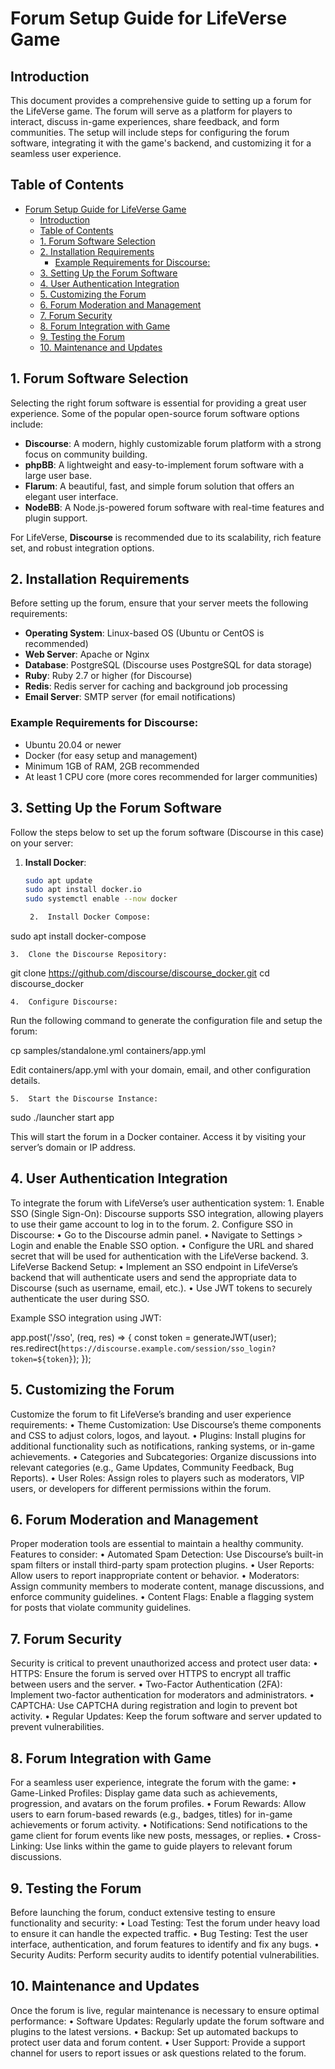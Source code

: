 # Forum Setup Guide for LifeVerse Game

## Introduction

This document provides a comprehensive guide to setting up a forum for the LifeVerse game. The forum will serve as a platform for players to interact, discuss in-game experiences, share feedback, and form communities. The setup will include steps for configuring the forum software, integrating it with the game's backend, and customizing it for a seamless user experience.

## Table of Contents

- [Forum Setup Guide for LifeVerse Game](#forum-setup-guide-for-lifeverse-game)
	- [Introduction](#introduction)
	- [Table of Contents](#table-of-contents)
	- [1. Forum Software Selection](#1-forum-software-selection)
	- [2. Installation Requirements](#2-installation-requirements)
		- [Example Requirements for Discourse:](#example-requirements-for-discourse)
	- [3. Setting Up the Forum Software](#3-setting-up-the-forum-software)
	- [4. User Authentication Integration](#4-user-authentication-integration)
	- [5. Customizing the Forum](#5-customizing-the-forum)
	- [6. Forum Moderation and Management](#6-forum-moderation-and-management)
	- [7. Forum Security](#7-forum-security)
	- [8. Forum Integration with Game](#8-forum-integration-with-game)
	- [9. Testing the Forum](#9-testing-the-forum)
	- [10. Maintenance and Updates](#10-maintenance-and-updates)

## 1. Forum Software Selection
Selecting the right forum software is essential for providing a great user experience. Some of the popular open-source forum software options include:

- **Discourse**: A modern, highly customizable forum platform with a strong focus on community building.
- **phpBB**: A lightweight and easy-to-implement forum software with a large user base.
- **Flarum**: A beautiful, fast, and simple forum solution that offers an elegant user interface.
- **NodeBB**: A Node.js-powered forum software with real-time features and plugin support.

For LifeVerse, **Discourse** is recommended due to its scalability, rich feature set, and robust integration options.

## 2. Installation Requirements
Before setting up the forum, ensure that your server meets the following requirements:

- **Operating System**: Linux-based OS (Ubuntu or CentOS is recommended)
- **Web Server**: Apache or Nginx
- **Database**: PostgreSQL (Discourse uses PostgreSQL for data storage)
- **Ruby**: Ruby 2.7 or higher (for Discourse)
- **Redis**: Redis server for caching and background job processing
- **Email Server**: SMTP server (for email notifications)

### Example Requirements for Discourse:
- Ubuntu 20.04 or newer
- Docker (for easy setup and management)
- Minimum 1GB of RAM, 2GB recommended
- At least 1 CPU core (more cores recommended for larger communities)

## 3. Setting Up the Forum Software
Follow the steps below to set up the forum software (Discourse in this case) on your server:

1. **Install Docker**:
   ```bash
   sudo apt update
   sudo apt install docker.io
   sudo systemctl enable --now docker

	2.	Install Docker Compose:

sudo apt install docker-compose


	3.	Clone the Discourse Repository:

git clone https://github.com/discourse/discourse_docker.git
cd discourse_docker


	4.	Configure Discourse:
Run the following command to generate the configuration file and setup the forum:

cp samples/standalone.yml containers/app.yml

Edit containers/app.yml with your domain, email, and other configuration details.

	5.	Start the Discourse Instance:

sudo ./launcher start app

This will start the forum in a Docker container. Access it by visiting your server’s domain or IP address.

## 4. User Authentication Integration

To integrate the forum with LifeVerse’s user authentication system:
	1.	Enable SSO (Single Sign-On): Discourse supports SSO integration, allowing players to use their game account to log in to the forum.
	2.	Configure SSO in Discourse:
	•	Go to the Discourse admin panel.
	•	Navigate to Settings > Login and enable the Enable SSO option.
	•	Configure the URL and shared secret that will be used for authentication with the LifeVerse backend.
	3.	LifeVerse Backend Setup:
	•	Implement an SSO endpoint in LifeVerse’s backend that will authenticate users and send the appropriate data to Discourse (such as username, email, etc.).
	•	Use JWT tokens to securely authenticate the user during SSO.

Example SSO integration using JWT:

app.post('/sso', (req, res) => {
  const token = generateJWT(user);
  res.redirect(`https://discourse.example.com/session/sso_login?token=${token}`);
});

## 5. Customizing the Forum

Customize the forum to fit LifeVerse’s branding and user experience requirements:
	•	Theme Customization: Use Discourse’s theme components and CSS to adjust colors, logos, and layout.
	•	Plugins: Install plugins for additional functionality such as notifications, ranking systems, or in-game achievements.
	•	Categories and Subcategories: Organize discussions into relevant categories (e.g., Game Updates, Community Feedback, Bug Reports).
	•	User Roles: Assign roles to players such as moderators, VIP users, or developers for different permissions within the forum.

## 6. Forum Moderation and Management

Proper moderation tools are essential to maintain a healthy community. Features to consider:
	•	Automated Spam Detection: Use Discourse’s built-in spam filters or install third-party spam protection plugins.
	•	User Reports: Allow users to report inappropriate content or behavior.
	•	Moderators: Assign community members to moderate content, manage discussions, and enforce community guidelines.
	•	Content Flags: Enable a flagging system for posts that violate community guidelines.

## 7. Forum Security

Security is critical to prevent unauthorized access and protect user data:
	•	HTTPS: Ensure the forum is served over HTTPS to encrypt all traffic between users and the server.
	•	Two-Factor Authentication (2FA): Implement two-factor authentication for moderators and administrators.
	•	CAPTCHA: Use CAPTCHA during registration and login to prevent bot activity.
	•	Regular Updates: Keep the forum software and server updated to prevent vulnerabilities.

## 8. Forum Integration with Game

For a seamless user experience, integrate the forum with the game:
	•	Game-Linked Profiles: Display game data such as achievements, progression, and avatars on the forum profiles.
	•	Forum Rewards: Allow users to earn forum-based rewards (e.g., badges, titles) for in-game achievements or forum activity.
	•	Notifications: Send notifications to the game client for forum events like new posts, messages, or replies.
	•	Cross-Linking: Use links within the game to guide players to relevant forum discussions.

## 9. Testing the Forum

Before launching the forum, conduct extensive testing to ensure functionality and security:
	•	Load Testing: Test the forum under heavy load to ensure it can handle the expected traffic.
	•	Bug Testing: Test the user interface, authentication, and forum features to identify and fix any bugs.
	•	Security Audits: Perform security audits to identify potential vulnerabilities.

## 10. Maintenance and Updates

Once the forum is live, regular maintenance is necessary to ensure optimal performance:
	•	Software Updates: Regularly update the forum software and plugins to the latest versions.
	•	Backup: Set up automated backups to protect user data and forum content.
	•	User Support: Provide a support channel for users to report issues or ask questions related to the forum.
